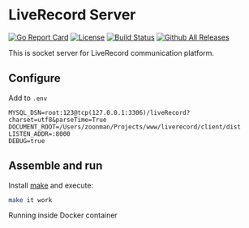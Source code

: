 # LiveRecord Server 

[![Go Report Card](https://goreportcard.com/badge/github.com/liverecord/server)](https://goreportcard.com/report/github.com/liverecord/server)
[![License](https://img.shields.io/github/license/liverecord/server.svg)](https://github.com/liverecord/server)
[![Build Status](https://travis-ci.org/liverecord/server.svg?branch=master)](https://travis-ci.org/liverecord/server)
[![Github All Releases](https://img.shields.io/github/downloads/liverecord/server/total.svg)](https://github.com/liverecord/server)


This is socket server for LiveRecord communication platform.

## Configure

Add to `.env`
```
MYSQL_DSN=root:123@tcp(127.0.0.1:3306)/liveRecord?charset=utf8&parseTime=True
DOCUMENT_ROOT=/Users/zoonman/Projects/www/liverecord/client/dist
LISTEN_ADDR=:8000
DEBUG=true
```

## Assemble and run

Install [make](https://www.gnu.org/software/make/manual/make.html) and execute:

```bash
make it work
```


Running inside Docker container

```bash



```